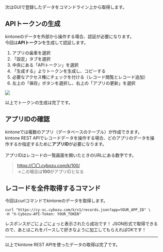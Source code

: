 次はGUIで登録したデータをコマンドライン上から取得します。

## APIトークンの生成

kintoneのデータを外部から操作する場合、認証が必要になります。<br/>
今回は**APIトークン**を生成して認証します。

1. アプリの歯車を選択
2. 「設定」タブを選択
3. 中央にある「APIトークン」を選択
4. 「生成する」よりトークンを生成し、コピーする
5. 必要なアクセス権にチェックを付ける（レコード閲覧とレコード追加）
6. 左上の「保存」ボタンを選択し、右上の「アプリの更新」を選択

![](https://developer.cybozu.io/hc/article_attachments/115018360203/kintone3.png)

以上でトークンの生成は完了です。

## アプリIDの確認

kintoneでは複数のアプリ（データベースのテーブル）が作成できます。<br/>
kintone REST APIでレコードデータを操作する場合、どのアプリのデータを操作するか指定するために**アプリID**が必要になります。<br/>
<br/>
アプリIDはレコードの一覧画面を開いたときのURLにある数字です。

> https://〇〇.cybozu.com/k/100/ <br/>
> ->この場合は**100**がアプリIDとなる

## レコードを全件取得するコマンド

今回はcurlコマンドでkintoneのデータを取得します。

```
curl "https://cy-sc.cybozu.com/k/v1/records.json?app=YOUR_APP_ID" \
-H "X-Cybozu-API-Token: YOUR_TOKEN"
```

レスポンスがごにょごにょっと表示されたら成功です！
JSON形式で取得できるので、あとはこれをパースして好きなように加工してもらえればOKです！

---
以上でkintone REST APIを使ったデータの取得は完了です。
